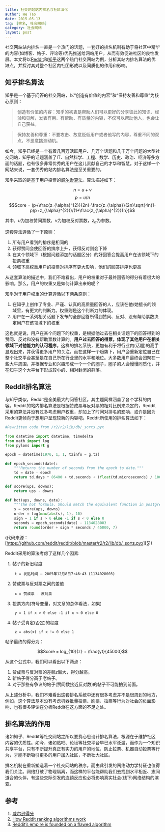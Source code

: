 ```yaml
---
title: 社交网站站内排名与社区演化
author: He Tao
date: 2015-05-13
tag: [排名, 社会网络]
category: 社会网络
layout: post
---
```


社交网站站内排名一直是一个热门的话题，一套好的排名机制有助于将社区中精华的内容(如博客、帖子、评论等)优先推送给网站用户，从而有效促进社区的良性发展。本文将以[Reddit][1]和[知乎][2]这两个热门社交网站为例，分析其站内排名算法的优缺点，并探讨其对整个社区内社团形成以及同质化的作用和影响。

知乎排名算法
------------

知乎是一个基于问答的社交网站，以“创造有价值的内容”和“保持友善和尊重”为核心原则：

> 创造有价值的内容：知乎的初衷是帮助人们可以更好的分享彼此的知识、经验和见解，发表有用、有帮助、有质量的内容，不仅可以帮助他人，也会让自己获益。

> 保持友善和尊重：不要攻击、故意贬低用户或者他写的内容，尊重不同的观点，不恶意揣测动机。

如今，知乎已经是一个有着几百万活跃用户、几万个话题和几千万个问题的大型社交网站，知乎的话题涵盖了IT、自然科学、工程、数学、历史、政治、经济等多方面的话题，也有很多非常优秀的用户在这儿贡献自己的才华和智慧。对于这样一个网站来说，一套优秀的站内排名算法是至关重要的。

知乎采取的是基于用户投票的[威尔逊算法][3]。算法描述如下：

$$n = u+v$$
$$p = u/n$$
$$Score = (p+\frac{z_{\alpha}^{2}}{2n}-\frac{z_{\alpha}}{2n}\sqrt{4n(1-p)p+z_{\alpha}^{2}})/(1+\frac{z_{\alpha}^{2}}{n})$$

其中，$u$为加权赞同票数，$v$为加权反对票数，$z_{\alpha}$为参数。

这套算法遵循了一下原则：

1. 所有用户看到的排序是相同的
2. 获得赞同会使回答的排序上升，获得反对则会下降
3. 在某个领域下（根据问题添加的话题区分）的好回答会提高用户在该领域下的投票权重
4. 领域下高权重用户的投票对排序有更大影响，他们的回答排序也更高

从这套算法的描述中，我们不难看出，用户的权重对于最终回答的得分有着很大的影响。那么，用户的权重又是如何计算出来的呢？

知乎对于用户权重的计算遵循以下两条原则：

1. 在知乎上创作了专业、严谨、认真的高质量回答的人，应该在他/她擅长的领域里，有更大的判断力。权重则是这个判断力的体现。
2. 用户在一系列相关话题下发布的全部回答所得到赞同、反对、没有帮助票数决定用户在该领域下的权重

这也就是说，用户在某个问题下的权重，是根据他过去在相关话题下的回答得到的赞同、反对和没有帮助票数计算的。**用户过去回答的得票，体现了其他用户在相关领域下对他能力的认可程序**。这样的排名系统，更加有利于将行业内(话题)的高手显现出来，并获得更多用户的关注。而在这样一个趋势下，用户会重新定位自己在整个社交平台甚至是在自己所在行业里的水平和地位。大多数用户最终会团聚在一些大牛周围，并根据专业和兴趣形成一个一个的圈子，圈子的人会慢慢同质化，并在知乎这个大平台下形成较小的、相对封闭的群落。

Reddit排名算法
--------------

与知乎类似，Reddit是全美最大的问答社区，其主题同样涵盖了各个学科的内容。Reddit的站内排名算法是根据赞成票与反对票的相对比例来决定的，Reddit采用的算法并没有过多考虑用户权重，却加上了时间对排名的影响，或许是因为Reddit更倾向于想用户呈现较新的内容吧。Reddit所使用的排名算法如下：

```python
#Rewritten code from /r2/r2/lib/db/_sorts.pyx
 
from datetime import datetime, timedelta
from math import log
from pylons import g

epoch = datetime(1970, 1, 1, tzinfo = g.tz)
 
def epoch_seconds(date):
    """Returns the number of seconds from the epoch to date."""
    td = date - epoch
    return td.days * 86400 + td.seconds + (float(td.microseconds) / 1000000)
 
def score(ups, downs):
    return ups - downs
 
def hot(ups, downs, date):
    """The hot formula. Should match the equivalent function in postgres."""
    s = score(ups, downs)
    order = log(max(abs(s), 1), 10)
    sign = 1 if s > 0 else -1 if s < 0 else 0
    seconds = epoch_seconds(date) - 1134028003
    return round(order + sign * seconds / 45000, 7)
```

(代码来源：[https://github.com/reddit/reddit/blob/master/r2/r2/lib/db/_sorts.pyx][5])

Reddit采用的算法考虑了这样几个因素:

1. 帖子的新旧程度

        t = 发贴时间 – 2005年12月8日7:46:43 (1134028003)

2. 赞成票与反对票之间的差值

        x = 赞成票 - 反对票

3. 投票方向(符号变量，对文章的总体看法，如果)

        y = 1 if x > 0 else -1 if x < 0 else 0

4. 帖子受肯定(否定)的程度

        z = abs(x) if x != 0 else 1

帖子最终的得分为：

$$Score = log_{10}{z} + \frac{yt}{45000}$$

从这个公式中，我们可以看出以下两点：

1. 赞成票与反对票的差额$z$越大，得分越高。
2. 新帖子得分高于老帖子。
3. 对于那些有争议的帖子(赞同数接近反对数)的帖子不可能拍到前面。

从上述分析中，我们不难看出这套排名系统中还有很多考虑并不是很周到的地方，例如，这个算法基本没有考虑机器批量投票、刷票、拉票等行为对社会的负面影响，也有很多评论在分析Reddit在这方面的不足之处。

排名算法的作用
--------------

诸如知乎、Reddit等社交网站之所以要费心思设计排名算法，根源在于维护社区内容的优质性。如今，诸如贴吧、论坛等社交平台早已水军泛滥，而作为一个知识共享平台，只有不断提升真正有实力的用户的地位，防止拉票、机器自动投票等行为，才能不断吸引更多的用户加入社区，不断壮大社区。

排名机制在重新塑造着一个社交网站的秩序，而由此引发的网络动力学特征也值得我们关注。网络打破了物理隔离，而这样的平台能帮助我们去找到水平相近、志同道合的伙伴，有这些交际引发的连锁反应也必将影响真实社会(线下)网络结构的演变。

参考
----

1. [威尔逊得分][3]
2. [How Reddit ranking algorithms work][4]
3. [Reddit’s empire is founded on a flawed algorithm][6]

<!-------------------links------------------------>

[1]: http://www.reddit.com
[2]: http://www.zhihu.com
[3]: http://en.wikipedia.org/wiki/Binomial_proportion_confidence_interval#Wilson_score_interval
[4]: http://amix.dk/blog/post/19588
[5]: https://github.com/reddit/reddit/blob/master/r2/r2/lib/db/_sorts.pyx
[6]: http://technotes.iangreenleaf.com/posts/2013-12-09-reddits-empire-is-built-on-a-flawed-algorithm.html

